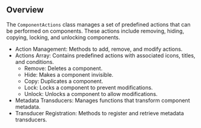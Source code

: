 ## Overview

The `ComponentActions` class manages a set of predefined actions that can be performed on components. These actions include removing, hiding, copying, locking, and unlocking components.

* Action Management: Methods to add, remove, and modify actions.
* Actions Array: Contains predefined actions with associated icons, titles, and conditions.
  * Remove: Deletes a component.
  * Hide: Makes a component invisible.
  * Copy: Duplicates a component.
  * Lock: Locks a component to prevent modifications.
  * Unlock: Unlocks a component to allow modifications.
* Metadata Transducers: Manages functions that transform component metadata.
* Transducer Registration: Methods to register and retrieve metadata transducers.
